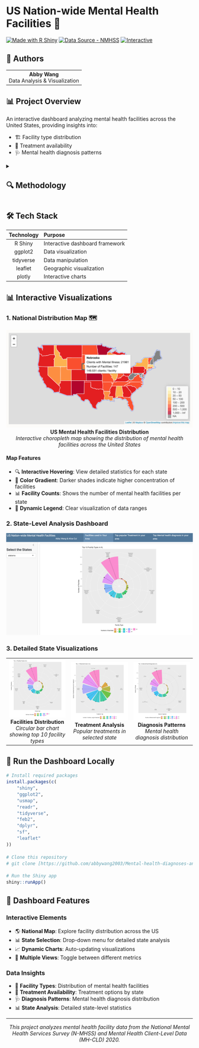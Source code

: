 # US Nation-wide Mental Health Facilities 🏥

[![Made with R Shiny](https://img.shields.io/badge/R-Shiny-blue?logo=R&logoColor=white)](https://shiny.rstudio.com/)
[![Data Source - NMHSS](https://img.shields.io/badge/Data-NMHSS%202020-green)](https://www.samhsa.gov/)
[![Interactive](https://img.shields.io/badge/Interactive-Dashboard-orange)](https://www.samhsa.gov/)

## 👥 Authors
<table>
  <tr>
    <td align="center">
      <div>
        <b>Abby Wang</b>
        <br>
        Data Analysis & Visualization
      </div>
    </td>
</table>

## 📊 Project Overview

An interactive dashboard analyzing mental health facilities across the United States, providing insights into:
- 🏗️ Facility type distribution
- 💊 Treatment availability
- 🩺 Mental health diagnosis patterns

<details>
<summary><h2>🔍 Methodology</h2></summary>

### 1️⃣ Data Preprocessing

<details>
<summary><b>Facility Type Analysis</b></summary>

```mermaid
graph TD
    A[Raw Data] --> B[Filter Rows]
    B --> C[Process FACILITYTYPE]
    C --> D[Decode Names]
    D --> E[Count by State]
    E --> F[Circular Bar Graphs]
```

- Processed 'FACILITYTYPE' variable (1-13 encoding)
- Decoded facility names
- Created state-wise facility counts
- Generated top 10 facility visualizations
</details>

<details>
<summary><b>Treatment Analysis</b></summary>

```mermaid
graph TD
    A[Create Subsets] --> B[17 state_treatment_n]
    B --> C[Full Join Operations]
    C --> D[Transform Format]
    D --> E[Final Dataset]
```

- Created 17 treatment subsets
- Merged using full-join operations
- Transformed into long format
- Columns: LST, treatments, counts
</details>

<details>
<summary><b>Mental Health Disease Analysis</b></summary>

- Analyzed MH1, MH2, MH3 variables
- Captured comorbidities
- Joined by LST and illness_type
- Aggregated disease distribution
</details>

### 2️⃣ Geographic Mapping

<table>
  <tr>
    <th>Component</th>
    <th>Description</th>
  </tr>
  <tr>
    <td><b>State Code Mapping</b></td>
    <td>Created mapping system between codes and abbreviations</td>
  </tr>
  <tr>
    <td><b>Diagnosis Coding</b></td>
    <td>Categorized using NUMMHS variable (0-3 range)</td>
  </tr>
  <tr>
    <td><b>Data Integration</b></td>
    <td>Merged facility and diagnosis data using STATE key</td>
  </tr>
</table>

### 3️⃣ Visualization Implementation

<div align="center">

| Type | Description | Tool Used |
|:---:|:---|:---:|
| 🗺️ Choropleth | Distribution map | Leaflet |
| 📊 Dashboard | Circular bar charts | ggplot2 |
| 📈 Distribution | Diagnosis patterns | Plotly |

</div>
</details>

## 🛠️ Tech Stack

<div align="center">

| Technology | Purpose |
|:---:|:---|
| R Shiny | Interactive dashboard framework |
| ggplot2 | Data visualization |
| tidyverse | Data manipulation |
| leaflet | Geographic visualization |
| plotly | Interactive charts |

</div>

## 📊 Interactive Visualizations

### 1. National Distribution Map 🗺️

<div align="center">
<img src="img/choropleth_map.png">
<br>
<b>US Mental Health Facilities Distribution</b>
<br>
<em>Interactive choropleth map showing the distribution of mental health facilities across the United States</em>
</div>

#### Map Features
- 🔍 **Interactive Hovering**: View detailed statistics for each state
- 🎨 **Color Gradient**: Darker shades indicate higher concentration of facilities
- 📊 **Facility Counts**: Shows the number of mental health facilities per state
- 🔄 **Dynamic Legend**: Clear visualization of data ranges

### 2. State-Level Analysis Dashboard

<div align="center">
  <img src="img/dashboard_preview.png">
</div>

### 3. Detailed State Visualizations

<table>
<tr>
<td width="33%" align="center">
<img src="img/facilities_chart.png"
  alt="facilities chart">
<br>
<b>Facilities Distribution</b>
<br>
<em>Circular bar chart showing top 10 facility types</em>
</td>
<td width="33%" align="center">
<img src="img/treatments_chart.png">
<br>
<b>Treatment Analysis</b>
<br>
<em>Popular treatments in selected state</em>
</td>
<td width="33%" align="center">
<img src="img/diagnosis_chart.png"
  alt="Treatments Chart">
<br>
<b>Diagnosis Patterns</b>
<br>
<em>Mental health diagnosis distribution</em>
</td>
</tr>
</table>

## 🚀 Run the Dashboard Locally

```R
# Install required packages
install.packages(c(
    "shiny",
    "ggplot2",
    "usmap",
    "readr",
    "tidyverse",
    "feb2",
    "dplyr",
    "sf",
    "leaflet"
))

# Clone this repository
# git clone [https://github.com/abbywang2003/Mental-health-diagnoses-and-facility-burden-in-the-US]

# Run the Shiny app
shiny::runApp()
```

## 🎯 Dashboard Features

### Interactive Elements
- 🌎 **National Map**: Explore facility distribution across the US
- 📊 **State Selection**: Drop-down menu for detailed state analysis
- 📈 **Dynamic Charts**: Auto-updating visualizations
- 🔄 **Multiple Views**: Toggle between different metrics

### Data Insights
- 🏥 **Facility Types**: Distribution of mental health facilities
- 💊 **Treatment Availability**: Treatment options by state
- 🩺 **Diagnosis Patterns**: Mental health diagnosis distribution
- 📊 **State Analysis**: Detailed state-level statistics



---
<div align="center">
  <i>This project analyzes mental health facility data from the National Mental Health Services Survey (N-MHSS) and Mental Health Client-Level Data (MH-CLD) 2020.</i>
</div>
